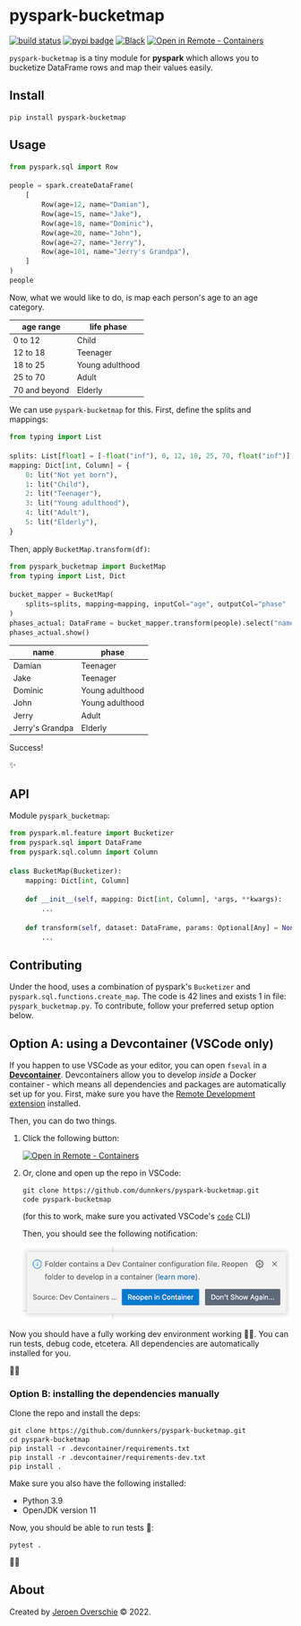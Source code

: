 # pyspark-bucketmap
[![build status](https://github.com/dunnkers/pyspark-bucketmap/actions/workflows/python-app.yml/badge.svg)](https://github.com/dunnkers/pyspark-bucketmap/actions/workflows/python-app.yml) [![pypi badge](https://img.shields.io/pypi/v/pyspark-bucketmap.svg?maxAge=3600)](https://pypi.org/project/pyspark-bucketmap/) [![Black](https://img.shields.io/badge/code%20style-black-000000.svg)](https://github.com/psf/black) [![Open in Remote - Containers](https://img.shields.io/static/v1?label=Remote%20-%20Containers&message=Open&color=blue&logo=visualstudiocode)](https://vscode.dev/redirect?url=vscode://ms-vscode-remote.remote-containers/cloneInVolume?url=https://github.com/dunnkers/pyspark-bucketmap)

`pyspark-bucketmap` is a tiny module for **pyspark** which allows you to bucketize DataFrame rows and map their values easily.

## Install

```shell
pip install pyspark-bucketmap
```

## Usage

```python
from pyspark.sql import Row

people = spark.createDataFrame(
    [
        Row(age=12, name="Damian"),
        Row(age=15, name="Jake"),
        Row(age=18, name="Dominic"),
        Row(age=20, name="John"),
        Row(age=27, name="Jerry"),
        Row(age=101, name="Jerry's Grandpa"),
    ]
)
people
```

Now, what we would like to do, is map each person's age to an age category.

|age range|life phase|
|-|-|
|0 to 12|Child|
|12 to 18|Teenager|
|18 to 25|Young adulthood|
|25 to 70|Adult|
|70 and beyond|Elderly|

We can use `pyspark-bucketmap` for this. First, define the splits and mappings:

```python
from typing import List

splits: List[float] = [-float("inf"), 0, 12, 18, 25, 70, float("inf")]
mapping: Dict[int, Column] = {
    0: lit("Not yet born"),
    1: lit("Child"),
    2: lit("Teenager"),
    3: lit("Young adulthood"),
    4: lit("Adult"),
    5: lit("Elderly"),
}
```

Then, apply `BucketMap.transform(df)`:

```python
from pyspark_bucketmap import BucketMap
from typing import List, Dict

bucket_mapper = BucketMap(
    splits=splits, mapping=mapping, inputCol="age", outputCol="phase"
)
phases_actual: DataFrame = bucket_mapper.transform(people).select("name", "phase")
phases_actual.show()
```

|           name|          phase|
|-|-|
|         Damian|       Teenager|
|           Jake|       Teenager|
|        Dominic|Young adulthood|
|           John|Young adulthood|
|          Jerry|          Adult|
|Jerry's Grandpa|        Elderly|

Success!

✨

## API

Module `pyspark_bucketmap`:

```python
from pyspark.ml.feature import Bucketizer
from pyspark.sql import DataFrame
from pyspark.sql.column import Column

class BucketMap(Bucketizer):
    mapping: Dict[int, Column]

    def __init__(self, mapping: Dict[int, Column], *args, **kwargs):
        ...

    def transform(self, dataset: DataFrame, params: Optional[Any] = None) -> DataFrame:
        ...
```

## Contributing
Under the hood, uses a combination of pyspark's `Bucketizer` and `pyspark.sql.functions.create_map`. The code is 42 lines and exists 1 in file: `pyspark_bucketmap.py`. To contribute, follow your preferred setup option below.

## Option A: using a Devcontainer (VSCode only)
If you happen to use VSCode as your editor, you can open `fseval` in a [**Devcontainer**](https://code.visualstudio.com/docs/remote/containers). Devcontainers allow you to develop _inside_ a Docker container - which means all dependencies and packages are automatically set up for you. First, make sure you have the [Remote Development extension](https://marketplace.visualstudio.com/items?itemName=ms-vscode-remote.vscode-remote-extensionpack) installed.


Then, you can do two things.

1. Click the following button:

    [![Open in Remote - Containers](https://img.shields.io/static/v1?label=Remote%20-%20Containers&message=Open&color=blue&logo=visualstudiocode)](https://vscode.dev/redirect?url=vscode://ms-vscode-remote.remote-containers/cloneInVolume?url=https://github.com/dunnkers/pyspark-bucketmap)

1. Or, clone and open up the repo in VSCode:

    ```shell
    git clone https://github.com/dunnkers/pyspark-bucketmap.git
    code pyspark-bucketmap
    ```

    (for this to work, make sure you activated VSCode's [`code`](https://code.visualstudio.com/docs/editor/command-line) CLI)

    Then, you should see the following notification:

    ![reopen in devcontainer](https://github.com/dunnkers/fseval/blob/master/website/static/img/contributing/reopen-in-devcontainer.png?raw=true)

Now you should have a fully working dev environment working 🙌🏻. You can run tests, debug code, etcetera. All dependencies are automatically installed for you.

🙌🏻

### Option B: installing the dependencies manually
Clone the repo and install the deps:

```shell
git clone https://github.com/dunnkers/pyspark-bucketmap.git
cd pyspark-bucketmap
pip install -r .devcontainer/requirements.txt
pip install -r .devcontainer/requirements-dev.txt
pip install .
```

Make sure you also have the following installed:
- Python 3.9
- OpenJDK version 11

Now, you should be able to run tests 🧪:

```shell
pytest .
```

🙌🏻

## About
Created by [Jeroen Overschie](https://jeroenoverschie.nl/) © 2022.